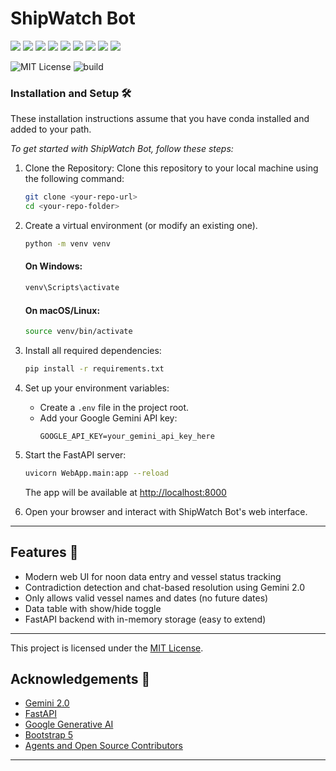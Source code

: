 # ShipWatch Bot

<p>
<img src="https://img.shields.io/badge/Python-239120?logo=python&logoColor=white" />
<img src="https://img.shields.io/badge/Github-181717?logo=github&logoColor=white" />
<img src="https://img.shields.io/badge/GIT-E44C30?logo=git&logoColor=white" />
<img src="https://img.shields.io/badge/prettier-1A2C34?logo=prettier&logoColor=white" />
<img src="https://img.shields.io/badge/GitHub_Actions-563D7C?logo=github-actions&logoColor=white"/>
<img src="https://img.shields.io/badge/Matplotlib-%23ffffff.svg?&logo=Matplotlib&logoColor=black">
<img src="https://img.shields.io/badge/pandas-%23150458.svg?&logo=pandas&logoColor=white">
<img src="https://img.shields.io/badge/Plotly-%233F4F75.svg?&logo=plotly&logoColor=white">
<img src="https://img.shields.io/badge/Google_Cloud-4285F4?&logo=google-cloud&logoColor=white">
</p>

![MIT License](https://img.shields.io/badge/License-MIT-lightgray.svg)
![build](https://img.shields.io/badge/Build-passing-green.svg)


### Installation and Setup 🛠️

These installation instructions assume that you have conda installed and added to your path.

*To get started with ShipWatch Bot, follow these steps:*

1. Clone the Repository: Clone this repository to your local machine using the following command:

   ```bash
   git clone <your-repo-url>
   cd <your-repo-folder>
   ```

2. Create a virtual environment (or modify an existing one).
   ```bash
   python -m venv venv
   ```
   
   #### On Windows:
   ```bash
   venv\Scripts\activate
   ```

   #### On macOS/Linux:
   ```bash
   source venv/bin/activate
   ```

3. Install all required dependencies:
   ```bash
   pip install -r requirements.txt
   ```

4. Set up your environment variables:
   - Create a `.env` file in the project root.
   - Add your Google Gemini API key:
     ```env
     GOOGLE_API_KEY=your_gemini_api_key_here
     ```

5. Start the FastAPI server:
   ```bash
   uvicorn WebApp.main:app --reload
   ```
   The app will be available at [http://localhost:8000](http://localhost:8000)

6. Open your browser and interact with ShipWatch Bot's web interface.

---

## Features 🚢
- Modern web UI for noon data entry and vessel status tracking
- Contradiction detection and chat-based resolution using Gemini 2.0
- Only allows valid vessel names and dates (no future dates)
- Data table with show/hide toggle
- FastAPI backend with in-memory storage (easy to extend)

---

This project is licensed under the [MIT License](LICENSE).


## Acknowledgements 🙌

- [Gemini 2.0](https://ai.google.dev/gemini-api/docs)
- [FastAPI](https://fastapi.tiangolo.com/)
- [Google Generative AI](https://ai.google.dev/)
- [Bootstrap 5](https://getbootstrap.com/)
- [Agents and Open Source Contributors](https://github.com/)

---